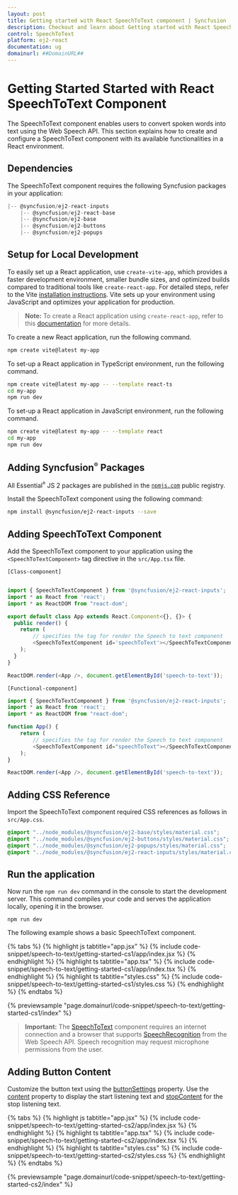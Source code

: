 ```yaml
---
layout: post
title: Getting started with React SpeechToText component | Syncfusion
description: Checkout and learn about Getting started with React SpeechToText component of Syncfusion Essential JS 2 and more details.
control: SpeechToText
platform: ej2-react
documentation: ug
domainurl: ##DomainURL##
---
```


# Getting Started Started with React SpeechToText Component

The SpeechToText component enables users to convert spoken words into text using the Web Speech API. This section explains how to create and configure a SpeechToText component with its available functionalities in a React environment.

## Dependencies

The SpeechToText component requires the following Syncfusion packages in your application:

```js
|-- @syncfusion/ej2-react-inputs
    |-- @syncfusion/ej2-react-base
    |-- @syncfusion/ej2-base
    |-- @syncfusion/ej2-buttons
    |-- @syncfusion/ej2-popups
```

## Setup for Local Development

To easily set up a React application, use `create-vite-app`, which provides a faster development environment, smaller bundle sizes, and optimized builds compared to traditional tools like `create-react-app`. For detailed steps, refer to the Vite [installation instructions](https://vitejs.dev/guide/). Vite sets up your environment using JavaScript and optimizes your application for production.

> **Note:**  To create a React application using `create-react-app`, refer to this [documentation](https://ej2.syncfusion.com/react/documentation/getting-started/create-app) for more details.

To create a new React application, run the following command.

```bash
npm create vite@latest my-app
```
To set-up a React application in TypeScript environment, run the following command.

```bash
npm create vite@latest my-app -- --template react-ts
cd my-app
npm run dev
```
To set-up a React application in JavaScript environment, run the following command.

```bash
npm create vite@latest my-app -- --template react
cd my-app
npm run dev
```


## Adding Syncfusion<sup style="font-size:70%">&reg;</sup> Packages

All Essential<sup style="font-size:70%">&reg;</sup> JS 2 packages are published in the [`npmjs.com`](https://www.npmjs.com/~syncfusionorg) public registry.

Install the SpeechToText component using the following command:

```bash
npm install @syncfusion/ej2-react-inputs --save
```

## Adding SpeechToText Component

Add the SpeechToText component to your application using the `<SpeechToTextComponent>` tag directive in the `src/App.tsx` file.

`[Class-component]`

```ts

import { SpeechToTextComponent } from '@syncfusion/ej2-react-inputs';
import * as React from 'react';
import * as ReactDOM from "react-dom";

export default class App extends React.Component<{}, {}> {
  public render() {
    return (
        // specifies the tag for render the Speech to text component
        <SpeechToTextComponent id='speechToText'></SpeechToTextComponent>
    );
  }
}

ReactDOM.render(<App />, document.getElementById('speech-to-text'));
```

`[Functional-component]`

```ts
import { SpeechToTextComponent } from '@syncfusion/ej2-react-inputs';
import * as React from 'react';
import * as ReactDOM from "react-dom";

function App() {
    return (
        // specifies the tag for render the Speech to text component
        <SpeechToTextComponent id="speechToText"></SpeechToTextComponent>
    );
}

ReactDOM.render(<App />, document.getElementById('speech-to-text'));
```

## Adding CSS Reference

Import the SpeechToText component required CSS references as follows in `src/App.css`.

```css
@import "../node_modules/@syncfusion/ej2-base/styles/material.css";
@import "../node_modules/@syncfusion/ej2-buttons/styles/material.css";
@import "../node_modules/@syncfusion/ej2-popups/styles/material.css";
@import "../node_modules/@syncfusion/ej2-react-inputs/styles/material.css";
```
## Run the application

Now run the `npm run dev` command in the console to start the development server. This command compiles your code and serves the application locally, opening it in the browser.

```
npm run dev
```

The following example shows a basic SpeechToText component.

{% tabs %}
{% highlight js tabtitle="app.jsx" %}
{% include code-snippet/speech-to-text/getting-started-cs1/app/index.jsx %}
{% endhighlight %}
{% highlight ts tabtitle="app.tsx" %}
{% include code-snippet/speech-to-text/getting-started-cs1/app/index.tsx %}
{% endhighlight %}
{% highlight ts tabtitle="styles.css" %}
{% include code-snippet/speech-to-text/getting-started-cs1/styles.css %}
{% endhighlight %}
{% endtabs %}

 {% previewsample "page.domainurl/code-snippet/speech-to-text/getting-started-cs1/index" %}

> **Important:** The [SpeechToText](../api/speech-to-text/) component requires an internet connection and a browser that supports [SpeechRecognition](https://developer.mozilla.org/en-US/docs/Web/API/SpeechRecognition) from the Web Speech API. Speech recognition may request microphone permissions from the user.

## Adding Button Content

Customize the button text using the [buttonSettings](../api/speech-to-text/#buttonSettings) property. Use the [content](../api/speech-to-text/buttonSettingsModel/#content) property to display the start listening text and [stopContent](../api/speech-to-text/buttonSettingsModel/#stopContent) for the stop listening text.

{% tabs %}
{% highlight js tabtitle="app.jsx" %}
{% include code-snippet/speech-to-text/getting-started-cs2/app/index.jsx %}
{% endhighlight %}
{% highlight ts tabtitle="app.tsx" %}
{% include code-snippet/speech-to-text/getting-started-cs2/app/index.tsx %}
{% endhighlight %}
{% highlight ts tabtitle="styles.css" %}
{% include code-snippet/speech-to-text/getting-started-cs2/styles.css %}
{% endhighlight %}
{% endtabs %}

 {% previewsample "page.domainurl/code-snippet/speech-to-text/getting-started-cs2/index" %}
